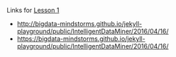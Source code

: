  Links for [Lesson 1](https://github.com/bigdata-mindstorms/jekyll-playground/tree/gh-pages/lessons/01)
 * http://bigdata-mindstorms.github.io/jekyll-playground/public/IntelligentDataMiner/2016/04/16/
 * https://bigdata-mindstorms.github.io/jekyll-playground/public/IntelligentDataMiner/2016/04/16/
